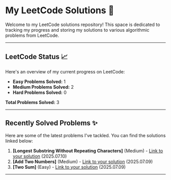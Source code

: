 # My LeetCode Solutions 🚀

Welcome to my LeetCode solutions repository! This space is dedicated to tracking my progress and storing my solutions to various algorithmic problems from LeetCode.

---

## LeetCode Status 📈

Here's an overview of my current progress on LeetCode:
    
* **Easy Problems Solved:** 1
* **Medium Problems Solved:** 2
* **Hard Problems Solved:** 0
    
**Total Problems Solved:** 3
    

---

## Recently Solved Problems ✨

Here are some of the latest problems I've tackled. You can find the solutions linked below:
    
1.  **[Longest Substring Without Repeating Characters]** (Medium) - [Link to your solution](https://github.com/L4yoos/leetcode/blob/main/3_LongestSubstringWithoutRepeatingCharacters_Medium/Solution.java) (2025.07.10)
2.  **[Add Two Numbers]** (Medium) - [Link to your solution](https://github.com/L4yoos/leetcode/blob/main/2_AddTwoNumbers_Medium/Solution.java) (2025.07.09)
3.  **[Two Sum]** (Easy) - [Link to your solution](https://github.com/L4yoos/leetcode/blob/main/1_TwoSum_Easy/Solution.java) (2025.07.09)
    
---
